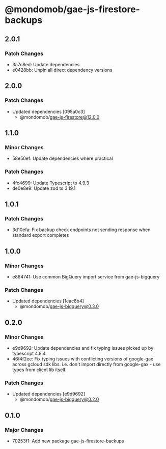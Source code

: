 # @mondomob/gae-js-firestore-backups

## 2.0.1

### Patch Changes

- 3a7c8ed: Update dependencies
- e0428bb: Unpin all direct dependency versions

## 2.0.0

### Patch Changes

- Updated dependencies [095a0c3]
  - @mondomob/gae-js-firestore@12.0.0

## 1.1.0

### Minor Changes

- 58e50ef: Update dependencies where practical

### Patch Changes

- 4fc4699: Update Typescript to 4.9.3
- de0e8e9: Update zod to 3.19.1

## 1.0.1

### Patch Changes

- 3d10efa: Fix backup check endpoints not sending response when standard export completes

## 1.0.0

### Minor Changes

- e864741: Use common BigQuery import service from gae-js-bigquery

### Patch Changes

- Updated dependencies [1eac8b4]
  - @mondomob/gae-js-bigquery@0.3.0

## 0.2.0

### Minor Changes

- e9d9692: Update dependencies and fix typing issues picked up by typescript 4.8.4
- 46f4f2ee: Fix typing issues with conflicting versions of google-gax across gcloud sdk libs. i.e. don't import directly
  from google-gax - use types from client lib itself.

### Patch Changes

- Updated dependencies [e9d9692]
  - @mondomob/gae-js-bigquery@0.2.0

## 0.1.0

### Major Changes

- 70253f1: Add new package gae-js-firestore-backups
